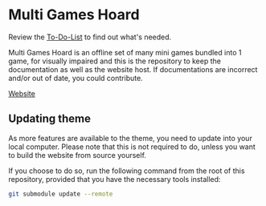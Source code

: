 # Multi Games Hoard
Review the [To-Do-List](https://gamemgh.github.io/to-do-list) to find out what's needed.

Multi Games Hoard is an offline set of many mini games bundled into 1 game, for visually impaired and this is the repository to keep the documentation as well as the website host. If documentations are incorrect and/or out of date, you could contribute.

[Website](https://gamemgh.github.io)

## Updating theme
As more features are available to the theme, you need to update into your local computer. Please note that this is not required to do, unless you want to build the website from source yourself.

If you choose to do so, run the following command from the root of this repository, provided that you have the necessary tools installed:
```bash
git submodule update --remote
```